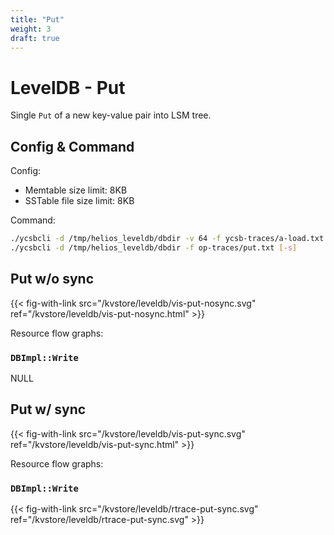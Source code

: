 ```yaml
---
title: "Put"
weight: 3
draft: true
---
```


# LevelDB - Put

Single `Put` of a new key-value pair into LSM tree.


## Config & Command

Config:

- Memtable size limit: 8KB
- SSTable file size limit: 8KB

Command:

```bash
./ycsbcli -d /tmp/helios_leveldb/dbdir -v 64 -f ycsb-traces/a-load.txt --mlim 8192 --flim 8192
./ycsbcli -d /tmp/helios_leveldb/dbdir -f op-traces/put.txt [-s]
```


## Put w/o sync

{{< fig-with-link src="/kvstore/leveldb/vis-put-nosync.svg" ref="/kvstore/leveldb/vis-put-nosync.html" >}}

Resource flow graphs:

### `DBImpl::Write`

NULL


## Put w/ sync

{{< fig-with-link src="/kvstore/leveldb/vis-put-sync.svg" ref="/kvstore/leveldb/vis-put-sync.html" >}}

Resource flow graphs:

### `DBImpl::Write`

{{< fig-with-link src="/kvstore/leveldb/rtrace-put-sync.svg" ref="/kvstore/leveldb/rtrace-put-sync.svg" >}}
